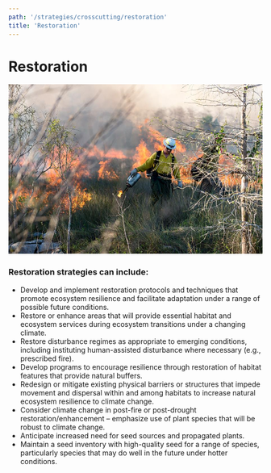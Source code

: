 ```yaml
---
path: '/strategies/crosscutting/restoration'
title: 'Restoration'
---
```


# Restoration

<!-- https://www.flickr.com/photos/bigcypressnps/16234020660/ -->

![Prescribed fire, Big Cypress National Preserve](16234020660_d810b42d04_o.jpg 'Prescribed fire, Big Cypress National Preserve.  Photo: NPS.')

### Restoration strategies can include:

- Develop and implement restoration protocols and techniques that promote ecosystem resilience and facilitate adaptation under a range of possible future conditions.
- Restore or enhance areas that will provide essential habitat and ecosystem services during ecosystem transitions under a changing climate.
- Restore disturbance regimes as appropriate to emerging conditions, including instituting human-assisted disturbance where necessary (e.g., prescribed fire).
- Develop programs to encourage resilience through restoration of habitat features that provide natural buffers.
- Redesign or mitigate existing physical barriers or structures that impede movement and dispersal within and among habitats to increase natural ecosystem resilience to climate change.
- Consider climate change in post-fire or post-drought restoration/enhancement – emphasize use of plant species that will be robust to climate change.
- Anticipate increased need for seed sources and propagated plants.
- Maintain a seed inventory with high-quality seed for a range of species, particularly species that may do well in the future under hotter conditions.
